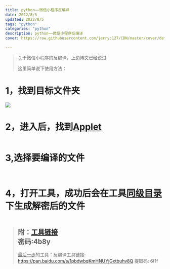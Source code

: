 ```yaml
---
title: python——微信小程序反编译
date: 2022/8/5
updated: 2022/8/5
tags: "python"
categories: "python"
description: python——微信小程序反编译
cover: https://raw.githubusercontent.com/jerryc127/CDN/master/cover/default_bg.png

---
```


<blockquote class="block-green">
<p>关于微信小程序的反编译，上边博文已经说过</p>
<p>这里简单说下使用方法：</p>
</blockquote>
<h1 id="hid-rWSSYm">1，找到目标文件夹</h1>
<img src="https://img2022.cnblogs.com/blog/2577496/202201/2577496-20220124201651952-1453731950.png" />
<h1 id="hid-rP5RMi">2，进入后，找到<span style="text-decoration: underline;">Applet</span></h1>
<p><a href="https://img2022.cnblogs.com/blog/2577496/202201/2577496-20220124201724247-546599208.png" data-fancybox="gallery"><img class="medium-zoom-image" src="https://img2022.cnblogs.com/blog/2577496/202201/2577496-20220124201724247-546599208.png" alt="" /></a></p>
<h1 id="hid-c3GWtw">3,选择要编译的文件</h1>
<p><a href="https://img2022.cnblogs.com/blog/2577496/202201/2577496-20220124201817239-1691069972.png" data-fancybox="gallery"><img class="medium-zoom-image" src="https://img2022.cnblogs.com/blog/2577496/202201/2577496-20220124201817239-1691069972.png" alt="" /></a></p>
<p><a href="https://img2022.cnblogs.com/blog/2577496/202201/2577496-20220124201823632-1714476642.png" data-fancybox="gallery"><img class="medium-zoom-image" src="https://img2022.cnblogs.com/blog/2577496/202201/2577496-20220124201823632-1714476642.png" alt="" /></a></p>
<h1 id="hid-tpQxeM">4，打开工具，成功后会在工具<span style="text-decoration: underline;">同级目录</span>下生成解密后的文件</h1>
<p><a href="https://img2022.cnblogs.com/blog/2577496/202201/2577496-20220124201955462-1898873114.png" data-fancybox="gallery"><img class="medium-zoom-image" src="https://img2022.cnblogs.com/blog/2577496/202201/2577496-20220124201955462-1898873114.png" alt="" /></a></p>
<blockquote>
<h2 id="hid-jiCz8t">附：<a href="https://wwn.lanzoul.com/icYA0z7uhih" target="_blank" rel="noopener">工具链接</a><br />密码:4b8y</h2>
<p><span style="text-decoration: underline;">最后一步</span>的工具：反编译工具链接: <a href="https://links.jianshu.com/go?to=https%3A%2F%2Flink.zhihu.com%2F%3Ftarget%3Dhttps%253A%2F%2Fpan.baidu.com%2Fs%2F1pbdwbqKmHNUYjGxtbuhv8Q" target="_blank" rel="noopener">https://pan.baidu.com/s/1pbdwbqKmHNUYjGxtbuhv8Q</a> 提取码: 6f1f</p>
</blockquote>
